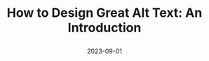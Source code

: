 ---
title: > 
    How to Design Great Alt Text: An Introduction
date: 2023-09-01
description: For developers & designers, it is not easy to determine when to use alt text &amp; how to make it effective. Visit our blog to learn how to write concise, accessible alt text.
link: https://www.deque.com/blog/great-alt-text-introduction/
pricing: 
tags: 
- Accessibility
- Article
- Alt text
categories: 
- Content
---